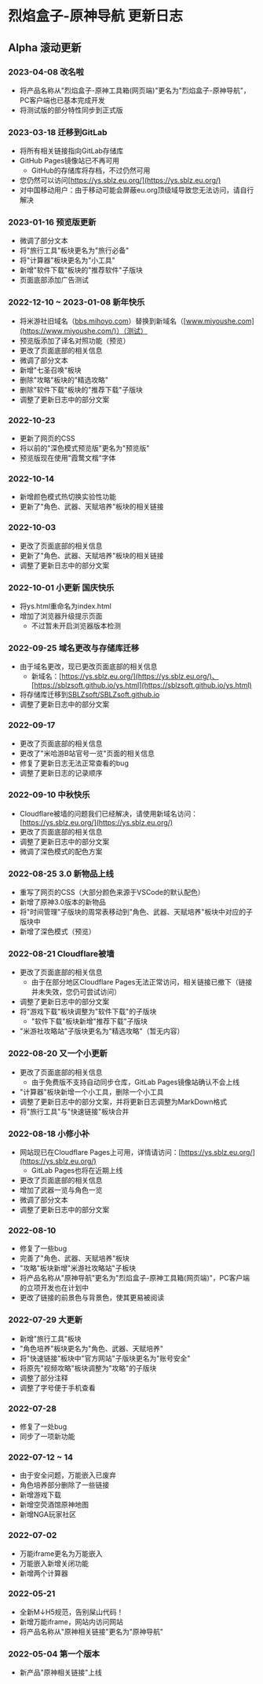 # 烈焰盒子-原神导航 更新日志
## Alpha 滚动更新
### 2023-04-08 改名啦
- 将产品名称从"烈焰盒子-原神工具箱(网页端)"更名为"烈焰盒子-原神导航"，PC客户端也已基本完成开发
- 将测试版的部分特性同步到正式版

### 2023-03-18 迁移到GitLab
- 将所有相关链接指向GitLab存储库
- GitHub Pages镜像站已不再可用
  - GitHub的存储库将存档，不过仍然可用
- 您仍然可以访问[https://ys.sblz.eu.org/](https://ys.sblz.eu.org/)
- 对中国移动用户：由于移动可能会屏蔽eu.org顶级域导致您无法访问，请自行解决

### 2023-01-16 预览版更新
- 微调了部分文本
- 将"旅行工具"板块更名为"旅行必备"
- 将"计算器"板块更名为"小工具"
- 新增"软件下载"板块的"推荐软件"子版块
- 页面底部添加广告测试

### 2022-12-10 ~ 2023-01-08 新年快乐
- 将米游社旧域名（[bbs.mihoyo.com](https://bbs.mihoyo.com/)）替换到新域名（[www.miyoushe.com](https://www.miyoushe.com/)）（测试）
- 预览版添加了译名对照功能（预览）
- 更改了页面底部的相关信息
- 微调了部分文本
- 新增"七圣召唤"板块
- 删除"攻略"板块的"精选攻略"
- 删除"软件下载"板块的"推荐下载"子版块
- 调整了更新日志中的部分文案

### 2022-10-23
- 更新了网页的CSS
- 将以前的"深色模式预览版"更名为"预览版"
- 预览版现在使用"霞鹜文楷"字体

### 2022-10-14
- 新增颜色模式热切换实验性功能
- 更新了"角色、武器、天赋培养"板块的相关链接

### 2022-10-03
- 更改了页面底部的相关信息
- 更新了"角色、武器、天赋培养"板块的相关链接
- 调整了更新日志中的部分文案

### 2022-10-01 小更新 国庆快乐
- 将ys.html重命名为index.html
- 增加了浏览器升级提示页面
  - 不过暂未开启浏览器版本检测

### 2022-09-25 域名更改与存储库迁移
- 由于域名更改，现已更改页面底部的相关信息
  - 新域名：[https://ys.sblz.eu.org/](https://ys.sblz.eu.org/)、[https://sblzsoft.github.io/ys.html](https://sblzsoft.github.io/ys.html)
- 将存储库迁移到[SBLZsoft/SBLZsoft.github.io](https://github.com/SBLZsoft/SBLZsoft.github.io)
- 调整了更新日志中的部分文案

### 2022-09-17
- 更改了页面底部的相关信息
- 更改了"米哈游B站官号一览"页面的相关信息
- 修复了更新日志无法正常查看的bug
- 调整了更新日志的记录顺序

### 2022-09-10 中秋快乐
- Cloudflare被墙的问题我们已经解决，请使用新域名访问：[https://ys.sblz.eu.org/](https://ys.sblz.eu.org/)
- 更改了页面底部的相关信息
- 调整了更新日志中的部分文案
- 微调了深色模式的配色方案

### 2022-08-25 3.0 新物品上线
- 重写了网页的CSS（大部分颜色来源于VSCode的默认配色）
- 新增了原神3.0版本的新物品
- 将"时间管理"子版块的周常表移动到"角色、武器、天赋培养"板块中对应的子版块中
- 新增了深色模式（预览）

### 2022-08-21 Cloudflare被墙
- 更改了页面底部的相关信息
  - 由于在部分地区Cloudflare Pages无法正常访问，相关链接已撤下（链接并未失效，您仍可尝试访问）
- 调整了更新日志中的部分文案
- 将"游戏下载"板块调整为"软件下载"的子版块
  - "软件下载"板块新增"推荐下载"子版块
- "米游社攻略站"子版块更名为"精选攻略"（暂无内容）

### 2022-08-20 又一个小更新
- 更改了页面底部的相关信息
  - 由于免费版不支持自动同步仓库，GitLab Pages镜像站确认不会上线
- "计算器"板块新增一个小工具，删除一个小工具
- 调整了更新日志中的部分文案，并将更新日志调整为MarkDown格式
- 将"旅行工具"与"快速链接"板块合并

### 2022-08-18 小修小补
- 网站现已在Cloudflare Pages上可用，详情请访问：[https://ys.sblz.eu.org/](https://ys.sblz.eu.org/)
  - GitLab Pages也将在近期上线
- 更改了页面底部的相关信息
- 增加了武器一览与角色一览
- 微调了部分文本
- 调整了更新日志中的部分文案

### 2022-08-10
- 修复了一些bug
- 完善了"角色、武器、天赋培养"板块
- "攻略"板块新增"米游社攻略站"子板块
- 将产品名称从"原神导航"更名为"烈焰盒子-原神工具箱(网页端)"，PC客户端的立项开发也在计划中
- 更改了链接的前景色与背景色，使其更易被阅读

### 2022-07-29 大更新
- 新增"旅行工具"板块
- "角色培养"板块更名为"角色、武器、天赋培养"
- 将"快速链接"板块中"官方网站"子版块更名为"账号安全"
- 将原先"视频攻略"板块调整为"攻略"的子版块
- 调整了部分注释
- 调整了字号便于手机查看

### 2022-07-28
- 修复了一处bug
- 同步了一项新功能

### 2022-07-12 ~ 14
- 由于安全问题，万能嵌入已废弃
- 角色培养部分删除了一些链接
- 新增游戏下载
- 新增空荧酒馆原神地图
- 新增NGA玩家社区

### 2022-07-02
- 万能iframe更名为万能嵌入
- 万能嵌入新增关闭功能
- 新增两个计算器

### 2022-05-21
- 全新M↓H5规范，告别屎山代码！
- 新增万能iframe，网站内访问网站
- 将产品名称从"原神相关链接"更名为"原神导航"

### 2022-05-04 第一个版本
- 新产品"原神相关链接"上线